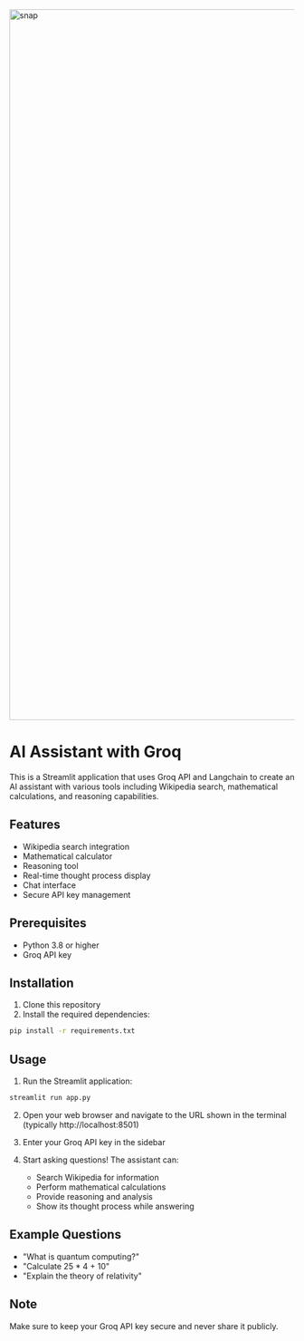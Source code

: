 
<img width="1255" alt="snap" src="https://github.com/user-attachments/assets/8092d1f0-bec4-4134-989a-b5cddeb03a4e" />





# AI Assistant with Groq

This is a Streamlit application that uses Groq API and Langchain to create an AI assistant with various tools including Wikipedia search, mathematical calculations, and reasoning capabilities.

## Features

- Wikipedia search integration
- Mathematical calculator
- Reasoning tool
- Real-time thought process display
- Chat interface
- Secure API key management

## Prerequisites

- Python 3.8 or higher
- Groq API key

## Installation

1. Clone this repository
2. Install the required dependencies:

```bash
pip install -r requirements.txt
```

## Usage

1. Run the Streamlit application:

```bash
streamlit run app.py
```

2. Open your web browser and navigate to the URL shown in the terminal (typically http://localhost:8501)

3. Enter your Groq API key in the sidebar

4. Start asking questions! The assistant can:
   - Search Wikipedia for information
   - Perform mathematical calculations
   - Provide reasoning and analysis
   - Show its thought process while answering

## Example Questions

- "What is quantum computing?"
- "Calculate 25 \* 4 + 10"
- "Explain the theory of relativity"

## Note

Make sure to keep your Groq API key secure and never share it publicly.
